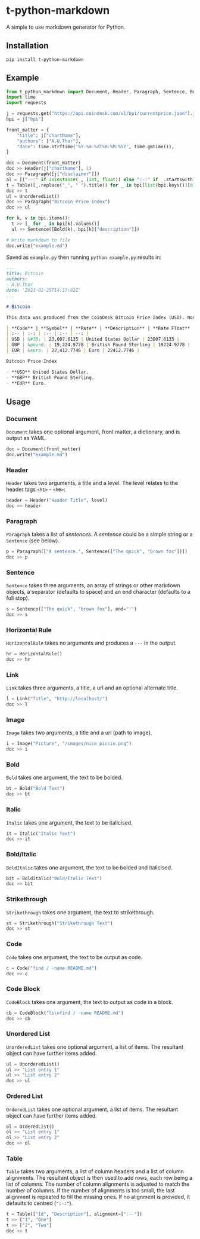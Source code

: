 # t-python-markdown

A simple to use markdown generator for Python.

## Installation
```
pip install t-python-markdown
```

## Example

```python
from t_python_markdown import Document, Header, Paragraph, Sentence, Bold, Table, UnorderedList
import time
import requests

j = requests.get("https://api.coindesk.com/v1/bpi/currentprice.json").json()
bpi = j["bpi"]

front_matter = {
    "title": j["chartName"],
    "authors": ["A.U.Thor"],
    "date": time.strftime('%Y-%m-%dT%H:%M:%SZ', time.gmtime()),
}

doc = Document(front_matter)
doc >> Header(j["chartName"], 1)
doc >> Paragraph([j["disclaimer"]])
al = [("--:" if isinstance(_, (int, float)) else ":-:" if _.startswith("&") else ":--") for _ in bpi[list(bpi.keys())[0]].values()]
t = Table([_.replace("_", " ").title() for _ in bpi[list(bpi.keys())[0]].keys()], alignment=al)
doc >> t
ul = UnorderedList()
doc >> Paragraph("Bitcoin Price Index")
doc >> ul

for k, v in bpi.items():
  t >> [_ for _ in bpi[k].values()]
  ul >> Sentence([Bold(k), bpi[k]["description"]])

# Write markdown to file
doc.write("example.md")
```

Saved as `example.py` then running `python example.py` results in:

```markdown
---
title: Bitcoin
authors:
- A.U.Thor
date: '2023-02-25T14:17:02Z'
...

# Bitcoin

This data was produced from the CoinDesk Bitcoin Price Index (USD). Non-USD currency data converted using hourly conversion rate from openexchangerates.org

| **Code** | **Symbol** | **Rate** | **Description** | **Rate Float** |
| :-- | :-: | :-- | :-- | --: |
| USD | &#36; | 23,007.6135 | United States Dollar | 23007.6135 |
| GBP | &pound; | 19,224.9778 | British Pound Sterling | 19224.9778 |
| EUR | &euro; | 22,412.7746 | Euro | 22412.7746 |

Bitcoin Price Index

- **USD** United States Dollar.
- **GBP** British Pound Sterling.
- **EUR** Euro.
```

## Usage

### Document
`Document` takes one optional argument, front matter, a dictionary, and is output as YAML.

```python
doc = Document(front_matter)
doc.write("example.md")
```

### Header
`Header` takes two arguments, a title and a level. The level relates to the header tags `<h1>` - `<h6>`:

```python
header = Header("Header Title", level)
doc >> header
```

### Paragraph
`Paragraph` takes a list of _sentences_. A _sentence_ could be a simple string or a `Sentence` (see below).

```python
p = Paragraph(["A sentence.", Sentence(["The quick", "brown fox"])])
doc >> p
```

### Sentence
`Sentence` takes three arguments, an array of strings or other markdown objects, a separator (defaults to space) and an end character (defaults to a full stop).

```python
s = Sentence(["The quick", "brown fox"], end="!")
doc >> s
```

### Horizontal Rule
`HorizontalRule` takes no arguments and produces a `---` in the output.

```python
hr = HorizontalRule()
doc >> hr
```

### Link
`Link` takes three arguments, a title, a url and an optional alternate title.

```python
l = Link("Title", "http://localhost/")
doc >> l
```

### Image
`Image` takes two arguments, a title and a url (path to image).

```python
i = Image("Picture", "/images/nice_piccie.png")
doc >> i
```

### Bold
`Bold` takes one argument, the text to be bolded.

```python
bt = Bold("Bold Text")
doc >> bt
```

### Italic
`Italic` takes one argument, the text to be italicised.

```python
it = Italic("Italic Text")
doc >> it
```

### Bold/Italic
`BoldItalic` takes one argument, the text to be bolded and italicised.

```python
bit = BoldItalic("Bold/Italic Text")
doc >> bit
```

### Strikethrough
`Strikethrough` takes one argument, the text to strikethrough.

```python
st = Strikethrough("Strikethrough Text")
doc >> st
```

### Code
`Code` takes one argument, the text to be output as code.

```python
c = Code("find / -name README.md")
doc >> c
```

### Code Block
`CodeBlock` takes one argument, the text to output as code in a block.

```python
cb = CodeBlock("ls\nfind / -name README.md")
doc >> cb
```

### Unordered List
`UnorderedList` takes one optional argument, a list of items. The resultant object can have further items added.

```python
ul = UnorderedList()
ul >> "List entry 1"
ul >> "List entry 2"
doc >> ul
```

### Ordered List
`OrderedList` takes one optional argument, a list of items. The resultant object can have further items added.

```python
ol = OrderedList()
ol >> "List entry 1"
ol >> "List entry 2"
doc >> ol
```

### Table
`Table` takes two arguments, a list of column headers and a list of column alignments. The resultant object is then used to add rows, each row being a list of columns. The number of column alignments is adjusted to match the number of columns. If the number of alignments is too small, the last alignment is repeated to fill the missing ones. If no alignment is provided, it defaults to centred (`":-:"`).

```python
t = Table(["Id", "Description"], alignment=[":--"])
t >> ["1", "One"]
t >> ["2", "Two"]
doc >> t
```
